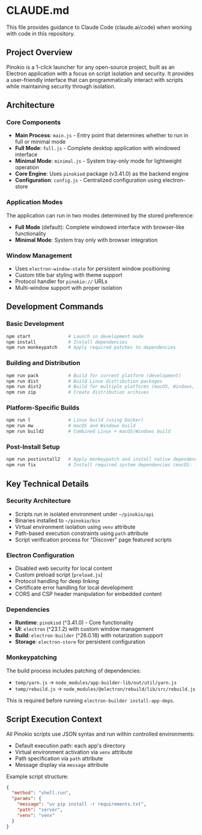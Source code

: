 # CLAUDE.md

This file provides guidance to Claude Code (claude.ai/code) when working with code in this repository.

## Project Overview

Pinokio is a 1-click launcher for any open-source project, built as an Electron application with a focus on script isolation and security. It provides a user-friendly interface that can programmatically interact with scripts while maintaining security through isolation.

## Architecture

### Core Components
- **Main Process**: `main.js` - Entry point that determines whether to run in full or minimal mode
- **Full Mode**: `full.js` - Complete desktop application with windowed interface
- **Minimal Mode**: `minimal.js` - System tray-only mode for lightweight operation
- **Core Engine**: Uses `pinokiod` package (v3.41.0) as the backend engine
- **Configuration**: `config.js` - Centralized configuration using electron-store

### Application Modes
The application can run in two modes determined by the stored preference:
- **Full Mode** (default): Complete windowed interface with browser-like functionality
- **Minimal Mode**: System tray only with browser integration

### Window Management
- Uses `electron-window-state` for persistent window positioning
- Custom title bar styling with theme support
- Protocol handler for `pinokio://` URLs
- Multi-window support with proper isolation

## Development Commands

### Basic Development
```bash
npm start              # Launch in development mode
npm install            # Install dependencies
npm run monkeypatch    # Apply required patches to dependencies
```

### Building and Distribution
```bash
npm run pack           # Build for current platform (development)
npm run dist           # Build Linux distribution packages
npm run dist2          # Build for multiple platforms (macOS, Windows, Linux)
npm run zip            # Create distribution archives
```

### Platform-Specific Builds
```bash
npm run l              # Linux build (using Docker)
npm run mw             # macOS and Windows build
npm run build2         # Combined Linux + macOS/Windows build
```

### Post-Install Setup
```bash
npm run postinstall2   # Apply monkeypatch and install native dependencies
npm run fix            # Install required system dependencies (macOS: fpm via brew)
```

## Key Technical Details

### Security Architecture
- Scripts run in isolated environment under `~/pinokio/api`
- Binaries installed to `~/pinokio/bin` 
- Virtual environment isolation using `venv` attribute
- Path-based execution constraints using `path` attribute
- Script verification process for "Discover" page featured scripts

### Electron Configuration
- Disabled web security for local content
- Custom preload script (`preload.js`)
- Protocol handling for deep linking
- Certificate error handling for local development
- CORS and CSP header manipulation for embedded content

### Dependencies
- **Runtime**: `pinokiod` (^3.41.0) - Core functionality
- **UI**: `electron` (^23.1.2) with custom window management
- **Build**: `electron-builder` (^26.0.18) with notarization support
- **Storage**: `electron-store` for persistent configuration

### Monkeypatching
The build process includes patching of dependencies:
- `temp/yarn.js` → `node_modules/app-builder-lib/out/util/yarn.js`
- `temp/rebuild.js` → `node_modules/@electron/rebuild/lib/src/rebuild.js`

This is required before running `electron-builder install-app-deps`.

## Script Execution Context
All Pinokio scripts use JSON syntax and run within controlled environments:
- Default execution path: each app's directory
- Virtual environment activation via `venv` attribute
- Path specification via `path` attribute
- Message display via `message` attribute

Example script structure:
```json
{
  "method": "shell.run",
  "params": {
    "message": "uv pip install -r requirements.txt",
    "path": "server",
    "venv": "venv"
  }
}
```